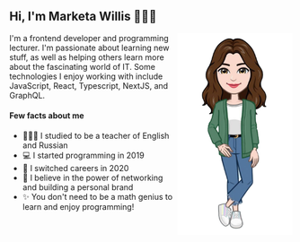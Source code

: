 ## Hi, I'm Marketa Willis 🙋🏻‍♀️

<img align="right" width="205" height="360" src="https://github.com/marketaanezka/marketaanezka/blob/main/cartoon-avatar-removebg.png">
I'm a frontend developer and programming lecturer.   
I'm passionate about learning new stuff, as well as helping others learn more about the fascinating world of IT. Some technologies I enjoy working with include JavaScript, React, Typescript, NextJS, and GraphQL. 

#### Few facts about me
- 👩🏻‍🏫 I studied to be a teacher of English and Russian
- 💻 I started programming in 2019 
- 💎 I switched careers in 2020
- 🤝 I believe in the power of networking and building a personal brand
- ✨ You don't need to be a math genius to learn and enjoy programming! 


<!--
**marketaanezka/marketaanezka** is a ✨ _special_ ✨ repository because its `README.md` (this file) appears on your GitHub profile.

Here are some ideas to get you started:

- 🔭 I’m currently working on ...
- 🌱 I’m currently learning ...
- 👯 I’m looking to collaborate on ...
- 🤔 I’m looking for help with ...
- 💬 Ask me about ...
- 📫 How to reach me: ...
- 😄 Pronouns: ...
- ⚡ Fun fact: ...
-->
